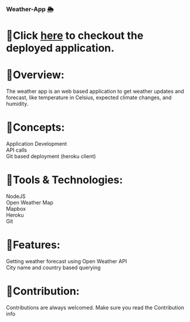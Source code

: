 ### <p align="center">
   ### Weather-App 🌦️
</p>

# 📌Click [here](https://nnv-weather-application.herokuapp.com "Weather App") to checkout the deployed application.

# 🔹Overview:

The weather app is an web based application to get weather updates and forecast, like temperature in Celsius, expected climate changes, and humidity.

# 🔸Concepts:

Application Development  
API calls  
Git based deployment (heroku client)  


# 🔸Tools & Technologies:

NodeJS  
Open Weather Map  
Mapbox  
Heroku  
Git  


# 🔹Features:

Getting weather forecast using Open Weather API  
City name and country based querying


# 🔹Contribution:

Contributions are always welcomed. Make sure you read the Contribution info